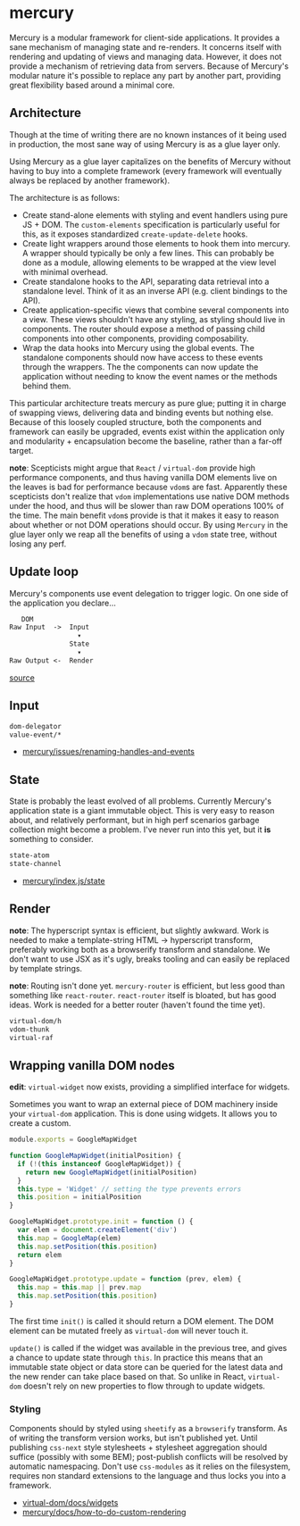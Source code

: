 # mercury
Mercury is a modular framework for client-side applications. It provides a sane
mechanism of managing state and re-renders. It concerns itself with rendering
and updating of views and managing data. However, it does not provide a
mechanism of retrieving data from servers. Because of Mercury's modular nature
it's possible to replace any part by another part, providing great flexibility
based around a minimal core.

## Architecture
Though at the time of writing there are no known instances of it being used in
production, the most sane way of using Mercury is as a glue layer only.

Using Mercury as a glue layer capitalizes on the benefits of Mercury without
having to buy into a complete framework (every framework will eventually
always be replaced by another framework).

The architecture is as follows:
- Create stand-alone elements with styling and event handlers using pure JS +
  DOM. The `custom-elements` specification is particularly useful for this, as
  it exposes standardized `create-update-delete` hooks.
- Create light wrappers around those elements to hook them into mercury. A
  wrapper should typically be only a few lines. This can probably be done as a
  module, allowing elements to be wrapped at the view level with minimal
  overhead.
- Create standalone hooks to the API, separating data retrieval into a
  standalone level. Think of it as an inverse API (e.g. client bindings to the
  API).
- Create application-specific views that combine several components into a
  view. These views shouldn't have any styling, as styling should live in
  components. The router should expose a method of passing child components
  into other components, providing composability.
- Wrap the data hooks into Mercury using the global events. The standalone
  components should now have access to these events through the wrappers. The
  the components can now update the application without needing to know the
  event names or the methods behind them.

This particular architecture treats mercury as pure glue; putting it in charge
of swapping views, delivering data and binding events but nothing else. Because
of this loosely coupled structure, both the components and framework can easily
be upgraded, events exist within the application only and modularity +
encapsulation become the baseline, rather than a far-off target.

__note__: Scepticists might argue that `React` / `virtual-dom` provide high
performance components, and thus having vanilla DOM elements live on the leaves
is bad for performance because `vdom`s are fast. Apparently these scepticists
don't realize that `vdom` implementations use native DOM methods under the
hood, and thus will be slower than raw DOM operations 100% of the time. The
main benefit `vdom`s provide is that it makes it easy to reason about whether
or not DOM operations should occur. By using `Mercury` in the glue layer only
we reap all the benefits of using a `vdom` state tree, without losing any perf.

## Update loop
Mercury's components use event delegation to trigger logic. On one side of the
application you declare...
```txt
   DOM
Raw Input  ->  Input
                 ▾
               State
                 ▾
Raw Output <-  Render
```
[source](http://eom.surge.sh/)

## Input
```txt
dom-delegator
value-event/*
```
- [mercury/issues/renaming-handles-and-events](https://github.com/Raynos/mercury/issues/118)

## State
State is probably the least evolved of all problems. Currently Mercury's
application state is a giant immutable object. This is very easy to reason
about, and relatively performant, but in high perf scenarios garbage collection
might become a problem. I've never run into this yet, but it __is__ something to
consider.
```txt
state-atom
state-channel
```
- [mercury/index.js/state](https://github.com/Raynos/mercury/blob/master/index.js#L77-L95)

## Render
__note__: The hyperscript syntax is efficient, but slightly awkward. Work is
needed to make a template-string HTML -> hyperscript transform, preferably
working both as a browserify transform and standalone. We don't want to use JSX
as it's ugly, breaks tooling and can easily be replaced by template strings.

__note__: Routing isn't done yet. `mercury-router` is efficient, but less good
than something like `react-router`. `react-router` itself is bloated, but has
good ideas. Work is needed for a better router (haven't found the time yet).
```txt
virtual-dom/h
vdom-thunk
virtual-raf
```

## Wrapping vanilla DOM nodes
__edit__: `virtual-widget` now exists, providing a simplified interface for
widgets.

Sometimes you want to wrap an external piece of DOM machinery inside your
`virtual-dom` application. This is done using widgets. It allows you to create
a custom.

```js
module.exports = GoogleMapWidget

function GoogleMapWidget(initialPosition) {
  if (!(this instanceof GoogleMapWidget)) {
    return new GoogleMapWidget(initialPosition)
  }
  this.type = 'Widget' // setting the type prevents errors
  this.position = initialPosition
}

GoogleMapWidget.prototype.init = function () {
  var elem = document.createElement('div')
  this.map = GoogleMap(elem)
  this.map.setPosition(this.position)
  return elem
}

GoogleMapWidget.prototype.update = function (prev, elem) {
  this.map = this.map || prev.map
  this.map.setPosition(this.position)
}
```
The first time `init()` is called it should return a DOM element. The DOM
element can be mutated freely as `virtual-dom` will never touch it.

`update()` is called if the widget was available in the previous tree, and
gives a chance to update state through `this`. In practice this means that an
immutable state object or data store can be queried for the latest data and the
new render can take place based on that. So unlike in React, `virtual-dom`
doesn't rely on new properties to flow through to update widgets.

### Styling
Components should by styled using `sheetify` as a `browserify` transform. As of
writing the transform version works, but isn't published yet. Until publishing
`css-next` style stylesheets + stylesheet aggregation should suffice (possibly
with some BEM); post-publish conflicts will be resolved by automatic
namespacing. Don't use `css-modules` as it relies on the filesystem, requires
non standard extensions to the language and thus locks you into a framework.

- [virtual-dom/docs/widgets](https://github.com/Raynos/mercury/blob/master/docs/widgets.md)
- [mercury/docs/how-to-do-custom-rendering](https://github.com/Raynos/mercury/blob/master/docs/faq.md#how-do-i-do-custom-rendering)
